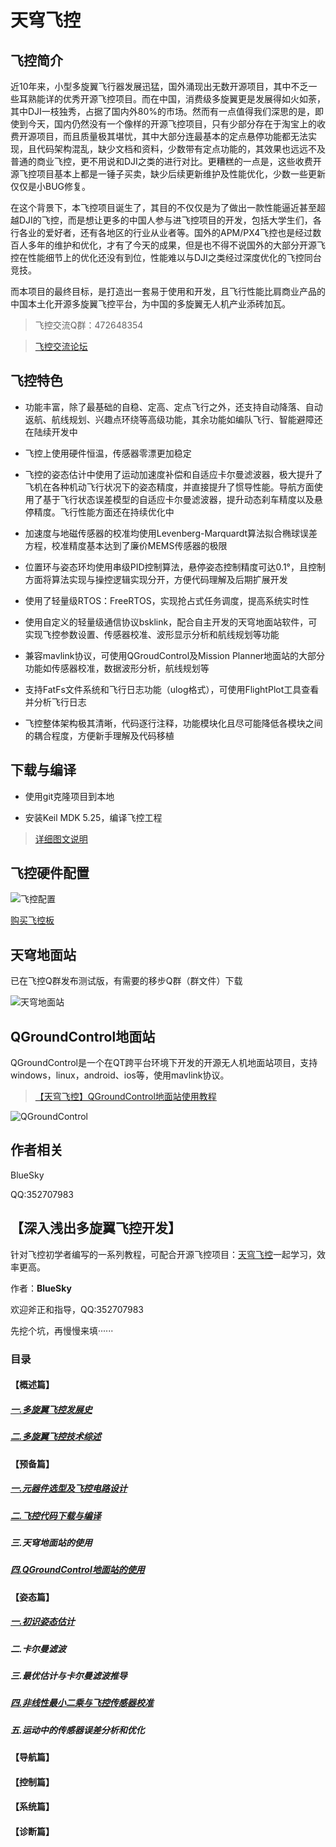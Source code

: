 # 天穹飞控
							
## 飞控简介

近10年来，小型多旋翼飞行器发展迅猛，国外涌现出无数开源项目，其中不乏一些耳熟能详的优秀开源飞控项目。而在中国，消费级多旋翼更是发展得如火如荼，其中DJI一枝独秀，占据了国内外80%的市场。然而有一点值得我们深思的是，即使到今天，国内仍然没有一个像样的开源飞控项目，只有少部分存在于淘宝上的收费开源项目，而且质量极其堪忧，其中大部分连最基本的定点悬停功能都无法实现，且代码架构混乱，缺少文档和资料，少数带有定点功能的，其效果也远远不及普通的商业飞控，更不用说和DJI之类的进行对比。更糟糕的一点是，这些收费开源飞控项目基本上都是一锤子买卖，缺少后续更新维护及性能优化，少数一些更新仅仅是小BUG修复。

在这个背景下，本飞控项目诞生了，其目的不仅仅是为了做出一款性能逼近甚至超越DJI的飞控，而是想让更多的中国人参与进飞控项目的开发，包括大学生们，各行各业的爱好者，还有各地区的行业从业者等。国外的APM/PX4飞控也是经过数百人多年的维护和优化，才有了今天的成果，但是也不得不说国外的大部分开源飞控在性能细节上的优化还没有到位，性能难以与DJI之类经过深度优化的飞控同台竞技。

而本项目的最终目标，是打造出一套易于使用和开发，且飞行性能比肩商业产品的中国本土化开源多旋翼飞控平台，为中国的多旋翼无人机产业添砖加瓦。

>飞控交流Q群：472648354

>[飞控交流论坛](http://bbs.loveuav.com/forum-68-1.html)

## 飞控特色

- 功能丰富，除了最基础的自稳、定高、定点飞行之外，还支持自动降落、自动返航、航线规划、兴趣点环绕等高级功能，其余功能如编队飞行、智能避障还在陆续开发中

- 飞控上使用硬件恒温，传感器零漂更加稳定

- 飞控的姿态估计中使用了运动加速度补偿和自适应卡尔曼滤波器，极大提升了飞机在各种机动飞行状况下的姿态精度，并直接提升了惯导性能。导航方面使用了基于飞行状态误差模型的自适应卡尔曼滤波器，提升动态刹车精度以及悬停精度。飞行性能方面还在持续优化中

- 加速度与地磁传感器的校准均使用Levenberg-Marquardt算法拟合椭球误差方程，校准精度基本达到了廉价MEMS传感器的极限

- 位置环与姿态环均使用串级PID控制算法，悬停姿态控制精度可达0.1°，且控制方面将算法实现与操控逻辑实现分开，方便代码理解及后期扩展开发

- 使用了轻量级RTOS：FreeRTOS，实现抢占式任务调度，提高系统实时性

- 使用自定义的轻量级通信协议bsklink，配合自主开发的天穹地面站软件，可实现飞控参数设置、传感器校准、波形显示分析和航线规划等功能

- 兼容mavlink协议，可使用QGroudControl及Mission Planner地面站的大部分功能如传感器校准，数据波形分析，航线规划等

- 支持FatFs文件系统和飞行日志功能（ulog格式），可使用FlightPlot工具查看并分析飞行日志

- 飞控整体架构极其清晰，代码逐行注释，功能模块化且尽可能降低各模块之间的耦合程度，方便新手理解及代码移植

## 下载与编译

- 使用git克隆项目到本地

- 安装Keil MDK 5.25，编译飞控工程

>[详细图文说明](http://bbs.loveuav.com/thread-11422-1-1.html)


## 飞控硬件配置

![飞控配置](https://github.com/loveuav/BlueSkyFlightControl/blob/master/PIC/飞控配置.jpg)

[购买飞控板](https://item.taobao.com/item.htm?spm=a1z10.3-c-s.w4002-1694068282.10.3d006ada1kJAJG&id=580800534157)

## 天穹地面站

已在飞控Q群发布测试版，有需要的移步Q群（群文件）下载

![天穹地面站](https://github.com/loveuav/BlueSkyFlightControl/blob/master/PIC/BlueSkyPilot.jpg)

## QGroundControl地面站

QGroundControl是一个在QT跨平台环境下开发的开源无人机地面站项目，支持windows，linux，android、ios等，使用mavlink协议。

>[【天穹飞控】QGroundControl地面站使用教程](http://bbs.loveuav.com/thread-11450-1-1.html)

![QGroundControl](https://github.com/loveuav/BlueSkyFlightControl/blob/master/PIC/QGroudControl.jpg)

## 作者相关

BlueSky

QQ:352707983

## 【深入浅出多旋翼飞控开发】

针对飞控初学者编写的一系列教程，可配合开源飞控项目：[天穹飞控](https://github.com/loveuav/BlueSkyFlightControl)一起学习，效率更高。

作者：**BlueSky**

欢迎斧正和指导，QQ:352707983 

先挖个坑，再慢慢来填······

### 目录

#### 【概述篇】

##### [一.多旋翼飞控发展史](http://bbs.loveuav.com/thread-693-1-1.html)

##### [二.多旋翼飞控技术综述](https://blog.csdn.net/loveuav/article/details/81605417)

#### 【预备篇】

##### [一.元器件选型及飞控电路设计](http://bbs.loveuav.com/thread-11314-1-1.html)
##### [二.飞控代码下载与编译](http://bbs.loveuav.com/thread-11422-1-1.html)
##### 三.天穹地面站的使用
##### [四.QGroundControl地面站的使用](http://bbs.loveuav.com/thread-11450-1-1.html)

#### 【姿态篇】
##### [一.初识姿态估计](https://blog.csdn.net/loveuav/article/details/81713015)
##### 二.卡尔曼滤波
##### 三.最优估计与卡尔曼滤波推导
##### [四.非线性最小二乘与飞控传感器校准](https://blog.csdn.net/loveuav/article/details/81592870)
##### 五.运动中的传感器误差分析和优化

#### 【导航篇】

#### 【控制篇】

#### 【系统篇】

#### 【诊断篇】
